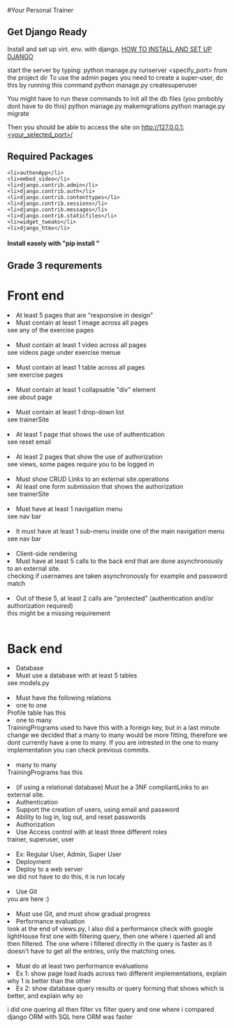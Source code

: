 #Your Personal Trainer

## Get Django Ready
Install and set up virt. env. with django.
<a href="https://realpython.com/django-setup/">HOW TO INSTALL AND SET UP DJANGO</a>

start the server by typing:
  python manage.py runserver <specify_port>
from the project dir
To use the admin pages you need to create a super-user, do this by running this command
  python manage.py createsuperuser

You might have to run these commands to init all the db files (you probobly dont have to do this)
  python manage.py makemigrations
  python manage.py migrate
  
Then you should be able to access the site on
  http://127.0.0.1:<your_selected_port>/
  

## Required Packages
    <li>authenApp</li>
    <li>embed_video</li>
    <li>django.contrib.admin</li>
    <li>django.contrib.auth</li>
    <li>django.contrib.contenttypes</li>
    <li>django.contrib.sessions</li>
    <li>django.contrib.messages</li>
    <li>django.contrib.staticfiles</li>
    <li>widget_tweaks</li>
    <li>django_htmx</li>
 
<h4>Install easely with "pip install <PackageName>"</h4>

## Grade 3 requrements

<h1>Front end</h1>
<li>At least 5 pages that are "responsive in design"</li>
<li>Must contain at least 1 image across all pages</li>
see any of the exercise pages<br><br>
<li>Must contain at least 1 video across all pages</li>
see videos page under exercise menue<br><br>
<li>Must contain at least 1 table across all pages</li>
see exercise pages<br><br>
<li>Must contain at least 1 collapsable "div" element</li>
see about page<br><br>
<li>Must contain at least 1 drop-down list</li>
see trainerSite<br><br>
<li>At least 1 page that shows the use of authentication</li>
see reset email<br><br>
<li>At least 2 pages that show the use of authorization</li>
see views, some pages require you to be logged in<br><br>
<li>Must show CRUD Links to an external site.operations</li>
<li>At least one form submission that shows the authorization</li>
see trainerSite<br><br>
<li>Must have at least 1 navigation menu</li>
see nav bar<br><br>
<li>It must have at least 1 sub-menu inside one of the main navigation menu</li>
see nav bar<br><br>
<li>Client-side rendering</li>
<li>Must have at least 5 calls to the back end that are done asynchronously to an external site.</li>
checking if usernames are taken asynchronously for example and password match<br><br>
<li>Out of these 5, at least 2 calls are "protected" (authentication and/or authorization required)</li>
this might be a missing requirement<br><br>
<h1>Back end</h1>
<li>Database</li>
<li>Must use a database with at least 5 tables</li>
see models.py<br><br>
<li>Must have the following relations</li>
<li>one to one</li>
Profile table has this<br>
<li>one to many</li>
TrainingPrograms used to have this with a foreign key, but in a last minute change we decided that a many to many would be more fitting, therefore we dont currently have a one to many. If you are intrested in the one to many implementation you can check previous commits.<br><br>
<li>many to many</li>
TrainingPrograms has this<br><br>
<li>(if using a relational database) Must be a 3NF compliantLinks to an external site.</li>
<li>Authentication</li>
<li>Support the creation of users, using email and password</li>
<li>Ability to log in, log out, and reset passwords</li>
<li>Authorization</li>
<li>Use Access control with at least three different roles</li>
trainer, superuser, user<br><br>
<li>Ex: Regular User, Admin, Super User</li>
<li>Deployment</li>
<li>Deploy to a web server</li>
we did not have to do this, it is run localy<br><br>
<li>Use Git</li>
you are here :)<br><br>
<li>Must use Git, and must show gradual progress</li>
<li>Performance evaluation</li>
look at the end of views.py, I also did a performance check with google lightHouse first one with filtering query, then one where i queried all and then filtered. The one where i filtered directly in the query is faster as it doesn't have to get all the entries, only the matching ones.<br><br>
<li>Must do at least two performance evaluations</li>
<li>Ex 1: show page load loads across two different implementations, explain why 1 is better than the other</li>
<li>Ex 2: show database query results or query forming that shows which is better, and explain why so</li>

i did one quering all then filter vs filter query and one where i compared django ORM with SQL here ORM was faster<br><br>
